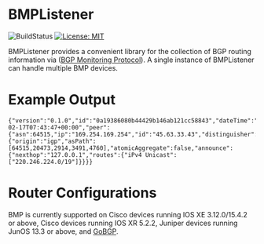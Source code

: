 # BMPListener
![BuildStatus](https://9909877.visualstudio.com/_apis/public/build/definitions/59a45cee-5267-4662-9f5b-121e6552c3cf/1/badge)
[![License: MIT](https://img.shields.io/badge/License-MIT-yellow.svg)](https://opensource.org/licenses/MIT)

BMPListener provides a convenient library for the collection of BGP routing information via ([BGP Monitoring Protocol](https://tools.ietf.org/html/rfc7854)). A single instance of BMPListener can handle multiple BMP devices.


# Example Output
```
{"version":"0.1.0","id":"0a19386080b44429b146ab121cc58843","dateTime":"2017-02-17T07:43:47+00:00","peer":{"asn":64515,"ip":"169.254.169.254","id":"45.63.33.43","distinguisher":0,"type":"global","postPolicy":false},"update":{"origin":"igp","asPath":[64515,20473,2914,3491,4760],"atomicAggregate":false,"announce":{"nexthop":"127.0.0.1","routes":{"iPv4 Unicast":["220.246.224.0/19"]}}}}
```

# Router Configurations

BMP is currently supported on Cisco devices running IOS XE 3.12.0/15.4.2 or above, Cisco devices running IOS XR 5.2.2, Juniper devices running JunOS 13.3 or above, and [GoBGP](http://osrg.github.io/gobgp/).
